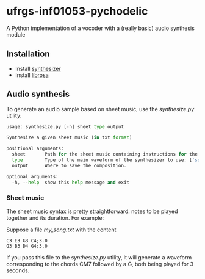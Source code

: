 # ufrgs-inf01053-pychodelic
A Python implementation of a vocoder with a (really basic) audio synthesis module



## Installation

- Install [synthesizer](https://github.com/yuma-m/synthesizer)
- Install [librosa](https://librosa.org/doc/latest/install.html)



## Audio synthesis

To generate an audio sample based on sheet music, use the *synthesize.py* utility:

```python
usage: synthesize.py [-h] sheet type output

Synthesize a given sheet music (in txt format)

positional arguments:
  sheet       Path for the sheet music containing instructions for the synthesizer.
  type        Type of the main waveform of the synthesizer to use: ['square', 'sawtooth'].
  output      Where to save the composition.

optional arguments:
  -h, --help  show this help message and exit
```



### Sheet music

The sheet music syntax is pretty straightforward: notes to be played together and its duration. For example:

Suppose a file *my_song.txt* with the content

```
C3 E3 G3 C4;3.0
G3 B3 D4 G4;3.0
```

If you pass this file to the *synthesize.py* utility, it will generate a waveform corresponding to the chords CM7 followed by a G, both being played for 3 seconds.